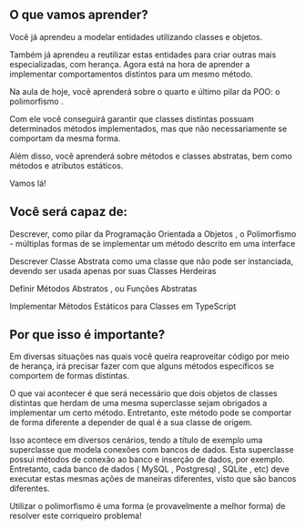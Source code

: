 ## O que vamos aprender?

Você já aprendeu a modelar entidades utilizando classes e objetos.

Também já aprendeu a reutilizar estas entidades para criar outras mais especializadas, com herança. Agora está na hora de aprender a implementar comportamentos distintos para um mesmo método.

Na aula de hoje, você aprenderá sobre o quarto e último pilar da POO: o polimorfismo .

Com ele você conseguirá garantir que classes distintas possuam determinados métodos implementados, mas que não necessariamente se comportam da mesma forma.

Além disso, você aprenderá sobre métodos e classes abstratas, bem como métodos e atributos estáticos.

Vamos lá!

## Você será capaz de:

Descrever, como pilar da Programação Orientada a Objetos , o Polimorfismo - múltiplas formas de se implementar um método descrito em uma interface

Descrever Classe Abstrata como uma classe que não pode ser instanciada, devendo ser usada apenas por suas Classes Herdeiras

Definir Métodos Abstratos , ou Funções Abstratas

Implementar Métodos Estáticos para Classes em TypeScript

## Por que isso é importante?

Em diversas situações nas quais você queira reaproveitar código por meio de herança, irá precisar fazer com que alguns métodos específicos se comportem de formas distintas.

O que vai acontecer é que será necessário que dois objetos de classes distintas que herdam de uma mesma superclasse sejam obrigados a implementar um certo método. Entretanto, este método pode se comportar de forma diferente a depender de qual é a sua classe de origem.

Isso acontece em diversos cenários, tendo a título de exemplo uma superclasse que modela conexões com bancos de dados. Esta superclasse possui métodos de conexão ao banco e inserção de dados, por exemplo. Entretanto, cada banco de dados ( MySQL , Postgresql , SQLite , etc) deve executar estas mesmas ações de maneiras diferentes, visto que são bancos diferentes.

Utilizar o polimorfismo é uma forma (e provavelmente a melhor forma) de resolver este corriqueiro problema!
